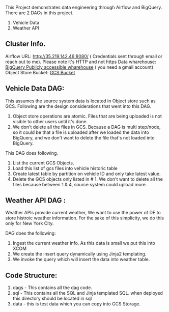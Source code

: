 This Project demonstrates data engineering through Airflow and BigQuery.  There are 2 DAGs in this project.
1. Vehicle Data 
2. Weather API

##  Cluster Info.

Airflow URL: http://35.219.142.46:8080/ ( Credentials sent through email or reach out to me). Please note it's HTTP and not https
Data wharehouse: [BigQuery Publicly accessible wharehouse](https://console.cloud.google.com/bigquery?authuser=0&project=rk-airflow&ws=!1m4!1m3!3m2!1srk-airflow!2sworksample) ( you need a gmail account)
Object Store Bucket: [GCS Bucket](https://console.cloud.google.com/storage/browser/rk-logistic-bucket)

##  Vehicle Data DAG:

This assumes the source system data is located in Object store such as GCS.  Following are the design considerations that went into this DAG.

1. Object store operations are atomic. Files that are being uploaded is not visible to other users until it's done.
2. We don't delete all the files in GCS. Because a DAG is multi step/node, so it could be that a file is uploaded after we loaded the data into BigQuery, and we don't want to delete the file that's not loaded into BigQuery.


This DAG does following.
1. List the current GCS Objects.
2. Load this list of gcs files into vehicle historic table
3. Create latest table by partition on vehicle ID and only take latest value.
4. Delete the GCS objects only listed in # 1. We don't want to delete all the files because between 1 & 4, source system could upload more.


## Weather API DAG :

Weather APIs provide current weather, We want to use the power of DE to store histroic weather information. For the sake of this simplicity, we do this only for New York City.

DAG does the following:
1. Ingest the current weather info. As this data is small we put this into XCOM
2. We create the insert query dynamically using Jinja2 templating.
3. We invoke the query which will insert the data into weather table.


## Code Structure:
1. dags - This contains all the dag code.
2. sql -  This contains all the SQL and Jinja templated SQL. when deployed this directory should be located in sql
3. data - this is test data which you can copy into GCS Storage.
